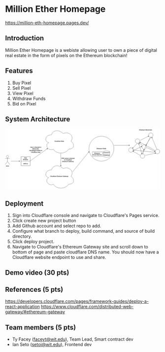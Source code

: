 # Million Ether Homepage

https://million-eth-homepage.pages.dev/

## Introduction
Million Ether Homepage is a webiste allowing user to own a piece of digital real estate in the form of pixels on the Ethereum blockchain!
## Features
1. Buy Pixel
2. Sell Pixel
3. View Pixel
4. Withdraw Funds
5. Bid on Pixel
## System Architecture
![image info](https://github.com/faceyacc/million_eth_homepage/blob/main/MEHPDiagram.jpg)

## Deployment
1. Sign into Cloudflare console and navigate to Cloudflare's Pages service.
2. Click create new project button
3. Add Github account and select repo to add. 
4. Configure what branch to deploy, build command, and source of build directory.
5. Click deploy project. 
6. Navigate to Cloudflare's Ethereum Gateway site and scroll down to bottom of page and paste cloudflare DNS name. You should now have a Cloudflare website endpoint to use and share.

## Demo video (30 pts)

<!-- https://www.youtube.com/watch?v=abc -->

## References (5 pts)

https://developers.cloudflare.com/pages/framework-guides/deploy-a-react-application
https://www.cloudflare.com/distributed-web-gateway/#ethereum-gateway

## Team members (5 pts)

* Ty Facey (faceyt@wit.edu), Team Lead, Smart contract dev
* Ian Seto (setoi@wit.edu), Frontend dev


